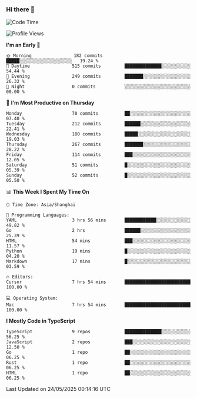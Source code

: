 ### Hi there 👋

<!--
**waynelwz/waynelwz** is a ✨ _special_ ✨ repository because its `README.md` (this file) appears on your GitHub profile.

Here are some ideas to get you started:

- 🔭 I’m currently working on ...
- 🌱 I’m currently learning ...
- 👯 I’m looking to collaborate on ...
- 🤔 I’m looking for help with ...
- 💬 Ask me about ...
- 📫 How to reach me: ...
- 😄 Pronouns: ...
- ⚡ Fun fact: ...
-->

<!--START_SECTION:waka-->
![Code Time](http://img.shields.io/badge/Code%20Time-3%2C894%20hrs%2056%20mins-blue)

![Profile Views](http://img.shields.io/badge/Profile%20Views-0-blue)

**I'm an Early 🐤** 

```text
🌞 Morning                182 commits         █████░░░░░░░░░░░░░░░░░░░░   19.24 % 
🌆 Daytime                515 commits         ██████████████░░░░░░░░░░░   54.44 % 
🌃 Evening                249 commits         ███████░░░░░░░░░░░░░░░░░░   26.32 % 
🌙 Night                  0 commits           ░░░░░░░░░░░░░░░░░░░░░░░░░   00.00 % 
```
📅 **I'm Most Productive on Thursday** 

```text
Monday                   70 commits          ██░░░░░░░░░░░░░░░░░░░░░░░   07.40 % 
Tuesday                  212 commits         ██████░░░░░░░░░░░░░░░░░░░   22.41 % 
Wednesday                180 commits         █████░░░░░░░░░░░░░░░░░░░░   19.03 % 
Thursday                 267 commits         ███████░░░░░░░░░░░░░░░░░░   28.22 % 
Friday                   114 commits         ███░░░░░░░░░░░░░░░░░░░░░░   12.05 % 
Saturday                 51 commits          █░░░░░░░░░░░░░░░░░░░░░░░░   05.39 % 
Sunday                   52 commits          █░░░░░░░░░░░░░░░░░░░░░░░░   05.50 % 
```


📊 **This Week I Spent My Time On** 

```text
🕑︎ Time Zone: Asia/Shanghai

💬 Programming Languages: 
YAML                     3 hrs 56 mins       ████████████░░░░░░░░░░░░░   49.82 % 
Go                       2 hrs               ██████░░░░░░░░░░░░░░░░░░░   25.39 % 
HTML                     54 mins             ███░░░░░░░░░░░░░░░░░░░░░░   11.57 % 
Python                   19 mins             █░░░░░░░░░░░░░░░░░░░░░░░░   04.20 % 
Markdown                 17 mins             █░░░░░░░░░░░░░░░░░░░░░░░░   03.59 % 

🔥 Editors: 
Cursor                   7 hrs 54 mins       █████████████████████████   100.00 % 

💻 Operating System: 
Mac                      7 hrs 54 mins       █████████████████████████   100.00 % 
```

**I Mostly Code in TypeScript** 

```text
TypeScript               9 repos             ██████████████░░░░░░░░░░░   56.25 % 
JavaScript               2 repos             ███░░░░░░░░░░░░░░░░░░░░░░   12.50 % 
Go                       1 repo              ██░░░░░░░░░░░░░░░░░░░░░░░   06.25 % 
Rust                     1 repo              ██░░░░░░░░░░░░░░░░░░░░░░░   06.25 % 
HTML                     1 repo              ██░░░░░░░░░░░░░░░░░░░░░░░   06.25 % 
```




 Last Updated on 24/05/2025 00:14:16 UTC
<!--END_SECTION:waka-->
